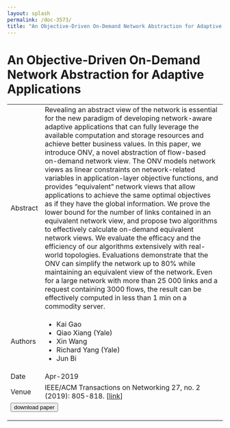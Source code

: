 ```yaml
---
layout: splash
permalink: /doc-3573/
title: "An Objective-Driven On-Demand Network Abstraction for Adaptive Applications"
---
```


# An Objective-Driven On-Demand Network Abstraction for Adaptive Applications

<table>
    <tbody>
    <tr>
        <td>Abstract</td>
        <td>Revealing an abstract view of the network is essential for the new paradigm of developing network-aware adaptive applications that can fully leverage the available computation and storage resources and achieve better business values. In this paper, we introduce ONV, a novel abstraction of flow-based on-demand network view. The ONV models network views as linear constraints on network-related variables in application-layer objective functions, and provides “equivalent” network views that allow applications to achieve the same optimal objectives as if they have the global information. We prove the lower bound for the number of links contained in an equivalent network view, and propose two algorithms to effectively calculate on-demand equivalent network views. We evaluate the efficacy and the efficiency of our algorithms extensively with real-world topologies. Evaluations demonstrate that the ONV can simplify the network up to 80% while maintaining an equivalent view of the network. Even for a large network with more than 25 000 links and a request containing 3000 flows, the result can be effectively computed in less than 1 min on a commodity server.</td>
    </tr>
    <tr>
        <td>Authors</td>
        <td>
            <ul>
                <li>Kai Gao</li>
                <li>Qiao Xiang (Yale)</li>
                <li>Xin Wang</li>
                <li>Richard Yang (Yale)</li>
                <li>Jun Bi</li>
            </ul>
        </td>
    </tr>
    <tr>
        <td>Date</td>
        <td>Apr-2019</td>
    </tr>
    <tr>
        <td>Venue</td>
        <td>IEEE/ACM Transactions on Networking 27, no. 2 (2019): 805-818. [<a href="https://ieeexplore.ieee.org/document/8674832">link</a>]</td>
    </tr>
        <tr>
            <td colspan="2">
                <form method="get" action="https://ibm.box.com/v/doc-3573-paper">
                    <button type="submit">download paper</button>
                </form>
            </td>
        </tr>
    </tbody>
</table>
